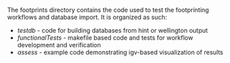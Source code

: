 The footprints directory contains the code used to test the footprinting workflows and database import. It is organized as such:

* *testdb* - code for building databases from hint or wellington output
* *functionalTests* - makefile based code and tests for workflow development and verification
* *assess* - example code demonstrating igv-based visualization of results
